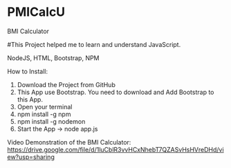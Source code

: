 # PMICalcU
BMI Calculator 

#This Project helped me to learn and understand JavaScript.

NodeJS, HTML, Bootstrap, NPM

How to  Install: 

1. Download the Project from GitHub
2. This App use Bootstrap. You need to download and Add Bootstrap to this App.
2. Open your terminal 
3. npm install -g npm 
4. npm install -g nodemon
5. Start the App -> node app.js

Video Demonstration of the BMI Calculator:
https://drive.google.com/file/d/1luCblR3vvHCxNhebT7QZASvHsHVreDHd/view?usp=sharing
